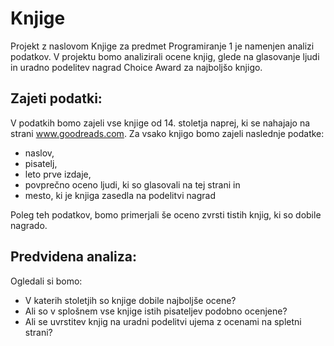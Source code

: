 # Knjige

Projekt z naslovom Knjige za predmet Programiranje 1 je namenjen analizi podatkov. 
V projektu bomo analizirali ocene knjig, glede na glasovanje ljudi in uradno podelitev nagrad Choice Award za najboljšo knjigo.

## Zajeti podatki:
V podatkih bomo zajeli vse knjige od 14. stoletja naprej, ki se nahajajo na strani www.goodreads.com. Za vsako knjigo bomo zajeli naslednje podatke:
- naslov,
- pisatelj,
- leto prve izdaje,
- povprečno oceno ljudi, ki so glasovali na tej strani in
- mesto, ki je knjiga zasedla na podelitvi nagrad

Poleg teh podatkov, bomo primerjali še oceno zvrsti tistih knjig, ki so dobile nagrado.

## Predvidena analiza:
Ogledali si bomo:
- V katerih stoletjih so knjige dobile najboljše ocene? 
- Ali so v splošnem vse knjige istih pisateljev podobno ocenjene?
- Ali se uvrstitev knjig na uradni podelitvi ujema z ocenami na spletni strani?

